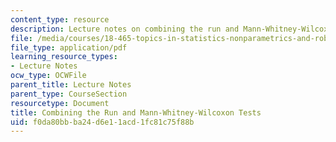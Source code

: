 ```yaml
---
content_type: resource
description: Lecture notes on combining the run and Mann-Whitney-Wilcoxon tests.
file: /media/courses/18-465-topics-in-statistics-nonparametrics-and-robustness-spring-2005/f0da80bbba24d6e11acd1fc81c75f88b_run_mwwtest.pdf
file_type: application/pdf
learning_resource_types:
- Lecture Notes
ocw_type: OCWFile
parent_title: Lecture Notes
parent_type: CourseSection
resourcetype: Document
title: Combining the Run and Mann-Whitney-Wilcoxon Tests
uid: f0da80bb-ba24-d6e1-1acd-1fc81c75f88b
---
```

